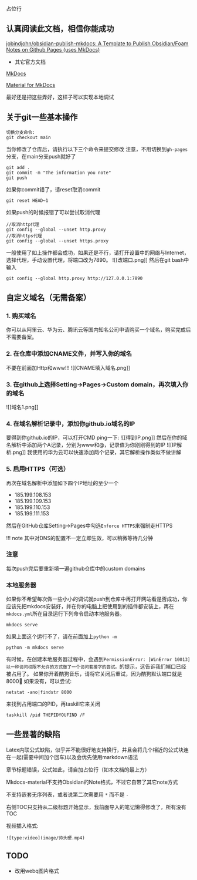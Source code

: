 占位行
## 认真阅读此文档，相信你能成功

[jobindjohn/obsidian-publish-mkdocs: A Template to Publish Obsidian/Foam Notes on Github Pages (uses MkDocs)](https://github.com/jobindjohn/obsidian-publish-mkdocs)


- 其它官方文档

[MkDocs](https://www.mkdocs.org/)

[Material for MkDocs](https://squidfunk.github.io/mkdocs-material/)

最好还是把这些弄好，这样子可以实现本地调试
## 关于git一些基本操作

```git
切换分支命令:
git checkout main
```

当你修改了仓库后，请执行以下三个命令来提交修改
注意，不用切换到`gh-pages`分支，在main分支push就好了
```git
git add .
git commit -m "The information you note"
git push
```

如果你commit错了，请reset取消commit
```git
git reset HEAD~1
```

如果push的时候报错了可以尝试取消代理
```git
//取消http代理
git config --global --unset http.proxy
//取消https代理 
git config --global --unset https.proxy
```

一般使用了如上操作都会成功，如果还是不行，请打开设置中的网络与Internet，选择代理，手动设置代理，将端口改为7890。
![[改端口.png]]
然后在git bash中输入
```git
git config --global http.proxy http://127.0.0.1:7890
```


## 自定义域名（无需备案）

### 1. 购买域名
你可以从阿里云、华为云、腾讯云等国内知名公司申请购买一个域名，购买完成后不需要备案。
### 2. 在仓库中添加CNAME文件，并写入你的域名
不要在前面加Http和www!!!
![[CNAME填入域名.png]]
### 3. 在github上选择Setting->Pages->Custom domain，再次填入你的域名
![[域名1.png]]
### 4. 在域名解析记录中，添加你github.io域名的IP

要得到你github.io的IP，可以打开CMD ping一下:
![[得到IP.png]]
然后在你的域名解析中添加两个A记录，分别为www和@，记录值为你刚刚得到的IP
![[IP解析.png]]
我使用的华为云可以快速添加两个记录，其它解析操作类似不做讲解

### 5. 启用HTTPS（可选）
再次在域名解析中添加如下四个IP地址的至少一个

- 185.199.108.153
- 185.199.109.153
- 185.199.110.153
- 185.199.111.153

然后在GitHub仓库Setting->Pages中勾选`Enforce HTTPS`来强制走HTTPS


!!! note 
	其中对DNS的配置不一定立即生效，可以稍微等待几分钟

### 注意
每次push完后要重新填一遍github仓库中的custom domains


### 本地服务器

如果你不希望每次做一些小小的调试就push到仓库中再打开网站看是否成功，你应该先把mkdocs安装好，并在你的电脑上把使用到的插件都安装上，再在`mkdocs.yml`所在目录运行下列命令启动本地服务器。
```
mkdocs serve
```
如果上面这个运行不了，请在前面加上`python -m`
```
python -m mkdocs serve
```

有时候，在创建本地服务器过程中，会遇到`PermissionError: [WinError 10013] 以一种访问权限不允许的方式做了一个访问套接字的尝试。`的提示，这告诉我们端口已经被占用了。
如果你开着酷狗音乐，请将它关闭后重试，因为酷狗默认端口就是8000🤣
如果没有，可以尝试:
```
netstat -ano|findstr 8000
```
来找到占用端口的PID，再taskill它来关闭
```
taskkill /pid THEPIDYOUFIND /F
```

## 一些显著的缺陷

Latex内联公式缺陷，似乎并不能很好地支持换行，并且会将几个相近的公式块连在一起(需要中间加个回车)以及会优先使用markdown语法

章节标题错误，公式如此，请自加占位行（如本文档的最上方）

Mkdocs-material不支持Obsidian的Note格式，不过它自带了其它note方式

不支持嵌套无序列表，或者说第二次需要用 `*` 而不是 `-`

右侧TOC只支持从二级标题开始显示，我前面导入的笔记懒得修改了，所有没有TOC

视频插入格式:
```
![type:video](image/帅头硬.mp4)
```
## TODO

- 改用webq图片格式